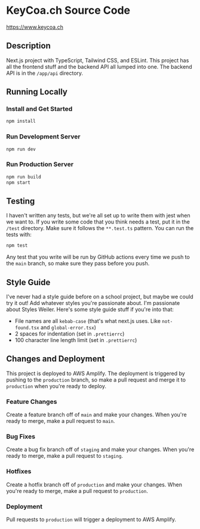 # KeyCoa.ch Source Code

<https://www.keycoa.ch>

## Description

Next.js project with TypeScript, Tailwind CSS, and ESLint. This project has all the frontend stuff and the backend API all lumped into one. The backend API is in the `/app/api` directory.

## Running Locally

### Install and Get Started

```bash
npm install
```

### Run Development Server

```bash
npm run dev
```

### Run Production Server

```bash
npm run build
npm start
```

## Testing

I haven't written any tests, but we're all set up to write them with jest when we want to. If you write some code that you think needs a test, put it in the `/test` directory. Make sure it follows the `**.test.ts` pattern. You can run the tests with:

```bash
npm test
```

Any test that you write will be run by GitHub actions every time we push to the `main` branch, so make sure they pass before you push.

## Style Guide

I've never had a style guide before on a school project, but maybe we could try it out! Add whatever styles you're passionate about. I'm passionate about Styles Weiler. Here's some style guide stuff if you're into that:

- File names are all `kebab-case` (that's what next.js uses. Like `not-found.tsx` and `global-error.tsx`)
- 2 spaces for indentation (set in `.prettierrc`)
- 100 character line length limit (set in `.prettierrc`)

## Changes and Deployment

This project is deployed to AWS Amplify. The deployment is triggered by pushing to the `production` branch, so make a pull request and merge it to `production` when you're ready to deploy.

### Feature Changes

Create a feature branch off of `main` and make your changes. When you're ready to merge, make a pull request to `main`.

### Bug Fixes

Create a bug fix branch off of `staging` and make your changes. When you're ready to merge, make a pull request to `staging`.

### Hotfixes

Create a hotfix branch off of `production` and make your changes. When you're ready to merge, make a pull request to `production`.

### Deployment

Pull requests to `production` will trigger a deployment to AWS Amplify.
